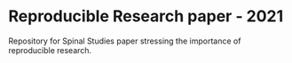 # Reproducible Research paper - 2021

Repository for Spinal Studies paper stressing the importance of reproducible research.
